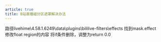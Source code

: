 ```yaml
---
article: true
title: B站直播姬分区遮罩解决办法
---
```


路径livehime\4.58.1.6249\data\plugins\bililive-filters\effects
找到mask.effect
修改float region的内容
将if条件删除，调整为return 0.0